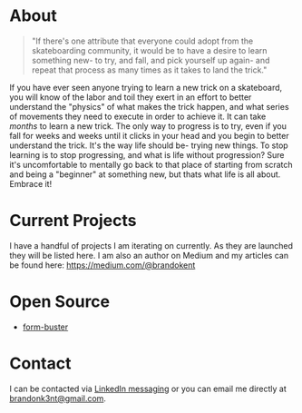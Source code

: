 # About
> "If there's one attribute that everyone could adopt from the skateboarding community, it would be to have a desire to learn something new- to try, and fall, and pick yourself up again- and repeat that process as many times as it takes to land the trick."

If you have ever seen anyone trying to learn a new trick on a skateboard, you will know of the labor and toil they exert in an effort to better understand
the "physics" of what makes the trick happen, and what series of movements they need to execute in order to achieve it. It can take _months_ to learn a new
trick. The only way to progress is to try, even if you fall for weeks and weeks until it clicks in your head and you begin to better understand the trick. 
It's the way life should be- trying new things. To stop learning is to stop progressing, and what is life without progression? Sure it's uncomfortable to mentally go back to that place 
of starting from scratch and being a "beginner" at something new, but thats what life is all about. Embrace it!

# Current Projects
I have a handful of projects I am iterating on currently. As they are launched they will be listed here.
I am also an author on Medium and my articles can be found here: https://medium.com/@brandokent

# Open Source
- [form-buster](https://github.com/brandokent/form-buster)

# Contact
I can be contacted via [LinkedIn messaging](https://www.linkedin.com/in/brandon-kent/) or you can email me directly at brandonk3nt@gmail.com.
